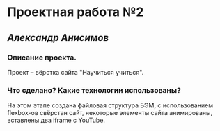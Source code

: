 # Проектная работа №2
## *Александр Анисимов*

### Описание проекта.
Проект – вёрстка сайта "Научиться учиться".

### Что сделано? Какие технологии использованы?
На этом этапе создана файловая структура БЭМ, с использованием flexbox-ов свёрстан сайт, некоторые элементы сайта анимированы, вставлены два iframe с YouTube.
